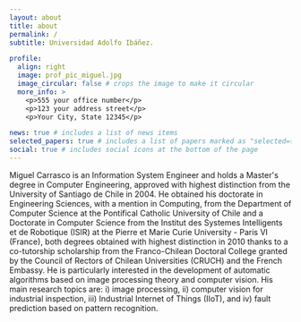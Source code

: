 ```yaml
---
layout: about
title: about
permalink: /
subtitle: Universidad Adolfo Ibáñez.

profile:
  align: right
  image: prof_pic_miguel.jpg
  image_circular: false # crops the image to make it circular
  more_info: >
    <p>555 your office number</p>
    <p>123 your address street</p>
    <p>Your City, State 12345</p>

news: true # includes a list of news items
selected_papers: true # includes a list of papers marked as "selected={true}"
social: true # includes social icons at the bottom of the page
---
```


Miguel Carrasco is an Information System Engineer and holds a Master's degree in Computer Engineering, approved with highest distinction from the University of Santiago de Chile in 2004. He obtained his doctorate in Engineering Sciences, with a mention in Computing, from the Department of Computer Science at the Pontifical Catholic University of Chile and a Doctorate in Computer Science from the Institut des Systemes Intelligents et de Robotique (ISIR) at the Pierre et Marie Curie University - Paris VI (France), both degrees obtained with highest distinction in 2010 thanks to a co-tutorship scholarship from the Franco-Chilean Doctoral College granted by the Council of Rectors of Chilean Universities (CRUCH) and the French Embassy. He is particularly interested in the development of automatic algorithms based on image processing theory and computer vision. His main research topics are: i) image processing, ii) computer vision for industrial inspection, iii) Industrial Internet of Things (IIoT), and iv) fault prediction based on pattern recognition.
